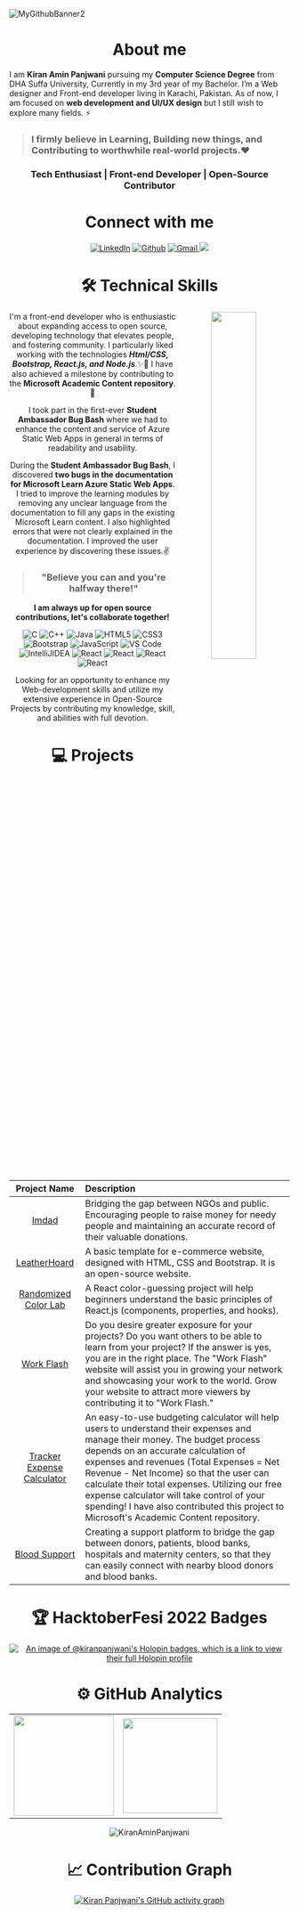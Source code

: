 <!-- 
![reame4](https://user-images.githubusercontent.com/90326051/164891150-8bc4a1d8-b9df-4a83-8857-3cf47e320658.png) 

<h1 align="center" >Hey, I'm <a href="https://www.linkedin.com/in/KiranAminPanjwani/" target="_blank"> Kiran Panjwani 👋</a>
  </br>
<img width="40%" align="right"   src="https://user-images.githubusercontent.com/90326051/163715255-a025d887-bdf0-4801-afd9-929c9d876190.png" > -->

<!-- ![MyGithubBanner](https://user-images.githubusercontent.com/90326051/192113603-d802367b-14e0-462e-9d30-e138caef5898.png) -->
![MyGithubBanner2](https://user-images.githubusercontent.com/90326051/192113903-81572038-cef5-47a9-b281-7d6e51889a38.png)

<!-- <h3>About me,</h3> -->
<h1 align="center"> About me</h1>

I am <b>Kiran Amin Panjwani</b> pursuing my <b>Computer Science Degree</b> from DHA Suffa University, Currently in my 3rd year of my Bachelor. I’m a Web designer and Front-end developer living in Karachi, Pakistan. As of now, I am focused on <b>web development and UI/UX design</b> but I still wish to explore many fields. ⚡

> ### I firmly believe in <b>Learning</b>, <b>Building</b> new things, and <b>Contributing</b> to worthwhile real-world projects.❤

<h3 align="center">Tech Enthusiast | Front-end Developer | Open-Source Contributor </h3>
   <div align="center">

 <h1 align="center">Connect with me</h1>

<div align="center">
<a  href="https://www.linkedin.com/in/kiran-panjwani-20621k318/" target="_blank"><img alt="LinkedIn" src="https://img.shields.io/badge/linkedin%20-%230077B5.svg?&style=for-the-badge&logo=linkedin&logoColor=white" /></a>
<a href="https://github.com/KiranAminPanjwani" target="_blank"><img alt="Github" src="https://img.shields.io/badge/GitHub-100000?style=for-the-badge&logo=github&logoColor=white"/></a>
<a href="mailto:kiranpanjwani220@gmail.com"><img  alt="Gmail" src="https://img.shields.io/badge/Gmail-D14836?style=for-the-badge&logo=gmail&logoColor=white" />
<a href="https://twitter.com/KIRANPANJWANI7?t=3SlrdeoIF-cEzwKNeSS9vw&s=09" target="_blank"><img src="https://img.shields.io/badge/twitter-%2300acee.svg?&style=for-the-badge&logo=twitter&logoColor=white&alt=twitter" /></a>
</div>

 
 <div align="center">

<h1>🛠 Technical Skills</h1>
   
   <img width="40%" align="right"   src="https://user-images.githubusercontent.com/90326051/196059543-f26eed56-e331-4211-8c0f-7ec25ab482de.png">

I'm a front-end developer who is enthusiastic about expanding access to open source, developing technology that elevates people, and fostering community. I particularly liked working with the technologies _**Html/CSS, Bootstrap, React.js, and Node.js**_.✨💖 I have also achieved a milestone by contributing to the **Microsoft Academic Content repository**.🎉

I took part in the first-ever **Student Ambassador Bug Bash** where we had to enhance the content and service of Azure Static Web Apps in general in terms of readability and usability.

During the **Student Ambassador Bug Bash**, I discovered **two bugs in the documentation for Microsoft Learn Azure Static Web Apps**. I tried to improve the learning modules by removing any unclear language from the documentation to fill any gaps in the existing Microsoft Learn content. I also highlighted errors that were not clearly explained in the documentation. I improved the user experience by discovering these issues.✌

> ### "Believe you can and you're halfway there!"

**I am always up for open source contributions, let's collaborate together!**

<p align="center"> 
<img alt="C" src="https://img.shields.io/badge/c-%2300599C.svg?&style=for-the-badge&logo=c&logoColor=white" />
<img alt="C++" src="https://img.shields.io/badge/c++-%2300599C.svg?&style=for-the-badge&logo=c%2B%2B&ogoColor=white" />
 <img alt="Java" src="https://img.shields.io/badge/java-%23ED8B00.svg?&style=for-the-badge&logo=java&logoColor=white" />
<img alt="HTML5" src="https://img.shields.io/badge/html5-%23E34F26.svg?&style=for-the-badge&logo=html5&logoColor=white" />
 <img alt="CSS3" src="https://img.shields.io/badge/css3-%231572B6.svg?&style=for-the-badge&logo=css3&logoColor=white" />
 <img alt="Bootstrap" src="https://img.shields.io/badge/bootstrap-%23563D7C.svg?style=for-the-badge&logo=bootstrap&logoColor=white" />
 <img alt="JavaScript" src="https://img.shields.io/badge/javascript-%23323330.svg?&style=for-the-badge&logo=javascript&logoColor=%23F7DF1E" />
    <img alt="VS Code" src="https://img.shields.io/badge/Visual_Studio_Code-0078D4?style=for-the-badge&logo=visual%20studio%20code&logoColor=white" />
    <img alt="IntelliJIDEA" src="https://img.shields.io/badge/IntelliJIDEA-000000.svg?style=for-the-badge&logo=intellij-idea&logoColor=white" />
    <img alt="React" src="https://img.shields.io/badge/react-%2320232a.svg?style=for-the-badge&logo=react&logoColor=%2361DAFB"/> 
    <img alt="React" src="https://img.shields.io/badge/Microsoft-0078D4?style=for-the-badge&logo=microsoft&logoColor=white"/> 
    <img alt="React" src="https://img.shields.io/badge/Microsoft_Learn-258ffa?style=for-the-badge&logo=microsoft&logoColor=white"/> 
    <img alt="React" src="https://img.shields.io/badge/azure-%230072C6.svg?style=for-the-badge&logo=microsoftazure&logoColor=white"/> 
</p>


Looking for an opportunity to enhance my Web-development skills and utilize my extensive experience in Open-Source Projects by contributing my knowledge, skill, and abilities with full devotion.


<h1 align="center">💻 Projects</h1>


| Project Name      | Description | 
| :---:        |    :----   |  
| [Imdad](https://imdad.netlify.app/)  | Bridging the gap between NGOs and public. Encouraging people to raise money for needy people and maintaining an accurate record of their valuable donations.
| [LeatherHoard](https://leatherhoard.netlify.app/)     | A basic template for e-commerce website, designed with HTML, CSS and Bootstrap. It is an open-source website.
| [Randomized Color Lab](https://colors-lab.netlify.app/)     | A React color-guessing project will help beginners understand the basic principles of React.js (components, properties, and hooks).
| [Work Flash](https://workflash.netlify.app/)     | Do you desire greater exposure for your projects? Do you want others to be able to learn from your project? If the answer is yes, you are in the right place. The "Work Flash" website will assist you in growing your network and showcasing your work to the world. Grow your website to attract more viewers by contributing it to "Work Flash."
| [Tracker Expense Calculator](https://yellow-dune-0d56eaa00.1.azurestaticapps.net/index.html)     | An easy-to-use budgeting calculator will help users to understand their expenses and manage their money. The budget process depends on an accurate calculation of expenses and revenues (Total Expenses = Net Revenue - Net Income) so that the user can calculate their total expenses. Utilizing our free expense calculator will take control of your spending! I have also contributed this project to Microsoft's Academic Content repository.
| [Blood Support](http://blood-support.live/)  | Creating a support platform to bridge the gap between donors, patients, blood banks, hospitals and maternity centers, so that they can easily connect with nearby blood donors and blood banks. |
  

# 🏆 HacktoberFesi 2022 Badges
[![An image of @kiranpanjwani's Holopin badges, which is a link to view their full Holopin profile](https://holopin.me/kiranpanjwani)](https://holopin.io/@kiranpanjwani)
   
# ⚙️ GitHub Analytics
  
<table>
  <tr>
<td><img height="180px" src="https://github-readme-stats.vercel.app/api?username=KiranAminPanjwani&show_icons=true&theme=dark" />
    <td><img height="170px" src="https://github-readme-stats.vercel.app/api/top-langs/?username=KiranAminPanjwani&layout=compact&theme=dark" /></td>
  </tr>
</table>

<div align="center">
<p><img align="center" src="https://github-readme-streak-stats.herokuapp.com/?user=KiranAminPanjwani&layout=compact&theme=dark" alt="KiranAminPanjwani"/></p>
  </div>


# 📈 Contribution Graph  
 [![Kiran Panjwani's GitHub activity graph](https://activity-graph.herokuapp.com/graph?username=KiranAminPanjwani&&theme=xcode)](https://github.com/KiranAminPanjwani)

 </div>

<!---
KiranAminPanjwani/KiranAminPanjwani is a ✨ special ✨ repository because its `README.md` (this file) appears on your GitHub profile.
You can click the Preview link to take a look at your changes.
--->
